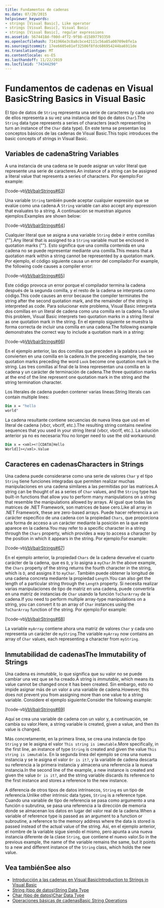 ```yaml
---
title: Fundamentos de cadenas
ms.date: 07/20/2015
helpviewer_keywords:
- strings [Visual Basic], Like operator
- strings [Visual Basic], Visual Basic
- strings [Visual Basic], regular expressions
ms.assetid: 5674418d-f00d-4f72-9f98-d15897793350
ms.openlocfilehash: 7141966e3c8a8cbce42111c56a85a00709e8fe1a
ms.sourcegitcommit: 17ee6605e01ef32506f8fdc686954244ba6911de
ms.translationtype: MT
ms.contentlocale: es-ES
ms.lasthandoff: 11/22/2019
ms.locfileid: "74344290"
---
```

# <a name="string-basics-in-visual-basic"></a><span data-ttu-id="9b423-102">Fundamentos de cadenas en Visual Basic</span><span class="sxs-lookup"><span data-stu-id="9b423-102">String Basics in Visual Basic</span></span>
<span data-ttu-id="9b423-103">El tipo de datos de `String` representa una serie de caracteres (y cada uno de ellos representa a su vez una instancia del tipo de datos `Char`).</span><span class="sxs-lookup"><span data-stu-id="9b423-103">The `String` data type represents a series of characters (each representing in turn an instance of the `Char` data type).</span></span> <span data-ttu-id="9b423-104">En este tema se presentan los conceptos básicos de las cadenas de Visual Basic.</span><span class="sxs-lookup"><span data-stu-id="9b423-104">This topic introduces the basic concepts of strings in Visual Basic.</span></span>  
  
## <a name="string-variables"></a><span data-ttu-id="9b423-105">Variables de cadena</span><span class="sxs-lookup"><span data-stu-id="9b423-105">String Variables</span></span>  
 <span data-ttu-id="9b423-106">A una instancia de una cadena se le puede asignar un valor literal que represente una serie de caracteres.</span><span class="sxs-lookup"><span data-stu-id="9b423-106">An instance of a string can be assigned a literal value that represents a series of characters.</span></span> <span data-ttu-id="9b423-107">Por ejemplo:</span><span class="sxs-lookup"><span data-stu-id="9b423-107">For example:</span></span>  
  
 [!code-vb[VbVbalrStrings#63](~/samples/snippets/visualbasic/VS_Snippets_VBCSharp/VbVbalrStrings/VB/Class2.vb#63)]  
  
 <span data-ttu-id="9b423-108">Una variable `String` también puede aceptar cualquier expresión que se evalúe como una cadena.</span><span class="sxs-lookup"><span data-stu-id="9b423-108">A `String` variable can also accept any expression that evaluates to a string.</span></span> <span data-ttu-id="9b423-109">A continuación se muestran algunos ejemplos:</span><span class="sxs-lookup"><span data-stu-id="9b423-109">Examples are shown below:</span></span>  
  
 [!code-vb[VbVbalrStrings#64](~/samples/snippets/visualbasic/VS_Snippets_VBCSharp/VbVbalrStrings/VB/Class2.vb#64)]  
  
 <span data-ttu-id="9b423-110">Cualquier literal que se asigna a una variable `String` debe ir entre comillas ("").</span><span class="sxs-lookup"><span data-stu-id="9b423-110">Any literal that is assigned to a `String` variable must be enclosed in quotation marks ("").</span></span> <span data-ttu-id="9b423-111">Esto significa que una comilla contenida en una cadena no se puede representar mediante una comilla.</span><span class="sxs-lookup"><span data-stu-id="9b423-111">This means that a quotation mark within a string cannot be represented by a quotation mark.</span></span> <span data-ttu-id="9b423-112">Por ejemplo, el código siguiente causa un error del compilador:</span><span class="sxs-lookup"><span data-stu-id="9b423-112">For example, the following code causes a compiler error:</span></span>  
  
 [!code-vb[VbVbalrStrings#65](~/samples/snippets/visualbasic/VS_Snippets_VBCSharp/VbVbalrStrings/VB/Class2.vb#65)]  
  
 <span data-ttu-id="9b423-113">Este código provoca un error porque el compilador termina la cadena después de la segunda comilla, y el resto de la cadena se interpreta como código.</span><span class="sxs-lookup"><span data-stu-id="9b423-113">This code causes an error because the compiler terminates the string after the second quotation mark, and the remainder of the string is interpreted as code.</span></span> <span data-ttu-id="9b423-114">Para solucionar este problema, Visual Basic interpreta dos comillas en un literal de cadena como una comilla en la cadena.</span><span class="sxs-lookup"><span data-stu-id="9b423-114">To solve this problem, Visual Basic interprets two quotation marks in a string literal as one quotation mark in the string.</span></span> <span data-ttu-id="9b423-115">En el ejemplo siguiente se muestra la forma correcta de incluir una comilla en una cadena:</span><span class="sxs-lookup"><span data-stu-id="9b423-115">The following example demonstrates the correct way to include a quotation mark in a string:</span></span>  
  
 [!code-vb[VbVbalrStrings#66](~/samples/snippets/visualbasic/VS_Snippets_VBCSharp/VbVbalrStrings/VB/Class2.vb#66)]  
  
 <span data-ttu-id="9b423-116">En el ejemplo anterior, las dos comillas que preceden a la palabra `Look` se convierten en una comilla en la cadena.</span><span class="sxs-lookup"><span data-stu-id="9b423-116">In the preceding example, the two quotation marks preceding the word `Look` become one quotation mark in the string.</span></span> <span data-ttu-id="9b423-117">Las tres comillas al final de la línea representan una comilla en la cadena y un carácter de terminación de cadena.</span><span class="sxs-lookup"><span data-stu-id="9b423-117">The three quotation marks at the end of the line represent one quotation mark in the string and the string termination character.</span></span>  
  
 <span data-ttu-id="9b423-118">Los literales de cadena pueden contener varias líneas:</span><span class="sxs-lookup"><span data-stu-id="9b423-118">String literals can contain multiple lines:</span></span>  
  
```vb  
Dim x = "hello  
world"  
```  
  
 <span data-ttu-id="9b423-119">La cadena resultante contiene secuencias de nueva línea que usó en el literal de cadena (vbcr, vbcrlf, etc.).</span><span class="sxs-lookup"><span data-stu-id="9b423-119">The resulting string contains newline sequences that you used in your string literal (vbcr, vbcrlf, etc.).</span></span>  <span data-ttu-id="9b423-120">La solución anterior ya no es necesaria:</span><span class="sxs-lookup"><span data-stu-id="9b423-120">You no longer need to use the old workaround:</span></span>  
  
```vb  
Dim x = <xml><![CDATA[Hello  
World]]></xml>.Value  
```  
  
## <a name="characters-in-strings"></a><span data-ttu-id="9b423-121">Caracteres en cadenas</span><span class="sxs-lookup"><span data-stu-id="9b423-121">Characters in Strings</span></span>  
 <span data-ttu-id="9b423-122">Una cadena puede considerarse como una serie de valores `Char` y el tipo `String` tiene funciones integradas que permiten realizar muchas manipulaciones en una cadena similares a las permitidas por las matrices.</span><span class="sxs-lookup"><span data-stu-id="9b423-122">A string can be thought of as a series of `Char` values, and the `String` type has built-in functions that allow you to perform many manipulations on a string that resemble the manipulations allowed by arrays.</span></span> <span data-ttu-id="9b423-123">Al igual que todas las matrices de .NET Framework, son matrices de base cero.</span><span class="sxs-lookup"><span data-stu-id="9b423-123">Like all array in .NET Framework, these are zero-based arrays.</span></span> <span data-ttu-id="9b423-124">Puede hacer referencia a un carácter específico de una cadena con la propiedad `Chars`, que proporciona una forma de acceso a un carácter mediante la posición en la que este aparece en la cadena.</span><span class="sxs-lookup"><span data-stu-id="9b423-124">You may refer to a specific character in a string through the `Chars` property, which provides a way to access a character by the position in which it appears in the string.</span></span> <span data-ttu-id="9b423-125">Por ejemplo:</span><span class="sxs-lookup"><span data-stu-id="9b423-125">For example:</span></span>  
  
 [!code-vb[VbVbalrStrings#67](~/samples/snippets/visualbasic/VS_Snippets_VBCSharp/VbVbalrStrings/VB/Class2.vb#67)]  
  
 <span data-ttu-id="9b423-126">En el ejemplo anterior, la propiedad `Chars` de la cadena devuelve el cuarto carácter de la cadena, que es `D`, y lo asigna a `myChar`.</span><span class="sxs-lookup"><span data-stu-id="9b423-126">In the above example, the `Chars` property of the string returns the fourth character in the string, which is `D`, and assigns it to `myChar`.</span></span> <span data-ttu-id="9b423-127">También puede obtener la longitud de una cadena concreta mediante la propiedad `Length`.</span><span class="sxs-lookup"><span data-stu-id="9b423-127">You can also get the length of a particular string through the `Length` property.</span></span> <span data-ttu-id="9b423-128">Si necesita realizar varias manipulaciones de tipo de matriz en una cadena, puede convertirla en una matriz de instancias de `Char` usando la función `ToCharArray` de la cadena.</span><span class="sxs-lookup"><span data-stu-id="9b423-128">If you need to perform multiple array-type manipulations on a string, you can convert it to an array of `Char` instances using the `ToCharArray` function of the string.</span></span> <span data-ttu-id="9b423-129">Por ejemplo:</span><span class="sxs-lookup"><span data-stu-id="9b423-129">For example:</span></span>  
  
 [!code-vb[VbVbalrStrings#68](~/samples/snippets/visualbasic/VS_Snippets_VBCSharp/VbVbalrStrings/VB/Class2.vb#68)]  
  
 <span data-ttu-id="9b423-130">La variable `myArray` contiene ahora una matriz de valores `Char` y cada uno representa un carácter de `myString`.</span><span class="sxs-lookup"><span data-stu-id="9b423-130">The variable `myArray` now contains an array of `Char` values, each representing a character from `myString`.</span></span>  
  
## <a name="the-immutability-of-strings"></a><span data-ttu-id="9b423-131">Inmutabilidad de cadenas</span><span class="sxs-lookup"><span data-stu-id="9b423-131">The Immutability of Strings</span></span>  
 <span data-ttu-id="9b423-132">Una cadena es *inmutable*, lo que significa que su valor no se puede cambiar una vez que se ha creado.</span><span class="sxs-lookup"><span data-stu-id="9b423-132">A string is *immutable*, which means its value cannot be changed once it has been created.</span></span> <span data-ttu-id="9b423-133">Sin embargo, esto no impide asignar más de un valor a una variable de cadena.</span><span class="sxs-lookup"><span data-stu-id="9b423-133">However, this does not prevent you from assigning more than one value to a string variable.</span></span> <span data-ttu-id="9b423-134">Considere el ejemplo siguiente:</span><span class="sxs-lookup"><span data-stu-id="9b423-134">Consider the following example:</span></span>  
  
 [!code-vb[VbVbalrStrings#69](~/samples/snippets/visualbasic/VS_Snippets_VBCSharp/VbVbalrStrings/VB/Class2.vb#69)]  
  
 <span data-ttu-id="9b423-135">Aquí se crea una variable de cadena con un valor y, a continuación, se cambia su valor.</span><span class="sxs-lookup"><span data-stu-id="9b423-135">Here, a string variable is created, given a value, and then its value is changed.</span></span>  
  
 <span data-ttu-id="9b423-136">Más concretamente, en la primera línea, se crea una instancia de tipo `String` y se le asigna el valor `This string is immutable`.</span><span class="sxs-lookup"><span data-stu-id="9b423-136">More specifically, in the first line, an instance of type `String` is created and given the value `This string is immutable`.</span></span> <span data-ttu-id="9b423-137">En la segunda línea del ejemplo se crea una nueva instancia y se le asigna el valor `Or is it?`, y la variable de cadena descarta su referencia a la primera instancia y almacena una referencia a la nueva instancia.</span><span class="sxs-lookup"><span data-stu-id="9b423-137">In the second line of the example, a new instance is created and given the value `Or is it?`, and the string variable discards its reference to the first instance and stores a reference to the new instance.</span></span>  
  
 <span data-ttu-id="9b423-138">A diferencia de otros tipos de datos intrínsecos, `String` es un tipo de referencia.</span><span class="sxs-lookup"><span data-stu-id="9b423-138">Unlike other intrinsic data types, `String` is a reference type.</span></span> <span data-ttu-id="9b423-139">Cuando una variable de tipo de referencia se pasa como argumento a una función o subrutina, se pasa una referencia a la dirección de memoria donde se almacenan los datos en lugar del valor real de la cadena.</span><span class="sxs-lookup"><span data-stu-id="9b423-139">When a variable of reference type is passed as an argument to a function or subroutine, a reference to the memory address where the data is stored is passed instead of the actual value of the string.</span></span> <span data-ttu-id="9b423-140">Así, en el ejemplo anterior, el nombre de la variable sigue siendo el mismo, pero apunta a una nueva instancia diferente de la clase `String`, que contiene el nuevo valor.</span><span class="sxs-lookup"><span data-stu-id="9b423-140">So in the previous example, the name of the variable remains the same, but it points to a new and different instance of the `String` class, which holds the new value.</span></span>  
  
## <a name="see-also"></a><span data-ttu-id="9b423-141">Vea también</span><span class="sxs-lookup"><span data-stu-id="9b423-141">See also</span></span>

- [<span data-ttu-id="9b423-142">Introducción a las cadenas en Visual Basic</span><span class="sxs-lookup"><span data-stu-id="9b423-142">Introduction to Strings in Visual Basic</span></span>](../../../../visual-basic/programming-guide/language-features/strings/introduction-to-strings.md)
- [<span data-ttu-id="9b423-143">String (tipo de datos)</span><span class="sxs-lookup"><span data-stu-id="9b423-143">String Data Type</span></span>](../../../../visual-basic/language-reference/data-types/string-data-type.md)
- [<span data-ttu-id="9b423-144">Char (tipo de datos)</span><span class="sxs-lookup"><span data-stu-id="9b423-144">Char Data Type</span></span>](../../../../visual-basic/language-reference/data-types/char-data-type.md)
- [<span data-ttu-id="9b423-145">Operaciones básicas de cadenas</span><span class="sxs-lookup"><span data-stu-id="9b423-145">Basic String Operations</span></span>](../../../../standard/base-types/basic-string-operations.md)
